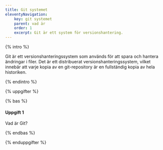 ```yaml
---
title: Git systemet
eleventyNavigation:
    key: git systemet
    parent: vad är
    order: 1
    excerpt: Git är ett system för versionshantering.
---
```


{% intro %}

Git är ett versionshanteringssystem som används för att spara och hantera ändringar i filer. Det är ett distribuerat versionshanteringssystem, vilket innebär att varje kopia av en git-repository är en fullständig kopia av hela historiken.

{% endintro %}

{% uppgifter %}

{% bas %}

#### Uppgift 1

Vad är Git?

{% endbas %}

{% enduppgifter %}